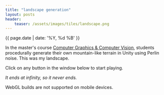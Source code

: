 ```yaml
---
title: "landscape generation"
layout: posts
header:
    teaser: /assets/images/tiles/landscape.png
---
```


{{ page.date | date: '%Y, %d %B' }}

In the master's course <a href="https://www.ru.nl/courseguides/socsci/courses-osiris/ai/sow-mki95-computer-graphics-computer-vision/">Computer Graphics & Computer Vision</a>, students procedurally generate their own mountain-like terrain in Unity using Perlin noise. This was my landscape. 

Click on any button in the window below to start playing.

<i>It ends at infinity, so it never ends.</i>


<div id="unity-container" class="unity-desktop">
    <canvas id="unity-canvas" width=960 height=600></canvas>
    <div id="unity-loading-bar">
    <div id="unity-logo"></div>
    <div id="unity-progress-bar-empty">
        <div id="unity-progress-bar-full"></div>
    </div>
    </div>
    <div id="unity-mobile-warning">
    WebGL builds are not supported on mobile devices.
    </div>
    <div id="unity-footer">
    <div id="unity-webgl-logo"></div>
    <div id="unity-fullscreen-button"></div>
    </div>
</div>
<script>
    var buildUrl = "../../assets/unity/landscape7/Build";
    var loaderUrl = buildUrl + "/landscape7.loader.js";
    var config = {
    dataUrl: buildUrl + "/landscape7.data",
    frameworkUrl: buildUrl + "/landscape7.framework.js",
    codeUrl: buildUrl + "/landscape7.wasm",
    streamingAssetsUrl: "StreamingAssets",
    companyName: "DefaultCompany",
    productName: "LandscapeGeneration",
    productVersion: "1",
    };

    var container = document.querySelector("#unity-container");
    var canvas = document.querySelector("#unity-canvas");
    var loadingBar = document.querySelector("#unity-loading-bar");
    var progressBarFull = document.querySelector("#unity-progress-bar-full");
    var fullscreenButton = document.querySelector("#unity-fullscreen-button");
    var mobileWarning = document.querySelector("#unity-mobile-warning");

    // By default Unity keeps WebGL canvas render target size matched with
    // the DOM size of the canvas element (scaled by window.devicePixelRatio)
    // Set this to false if you want to decouple this synchronization from
    // happening inside the engine, and you would instead like to size up
    // the canvas DOM size and WebGL render target sizes yourself.
    // config.matchWebGLToCanvasSize = false;

    if (/iPhone|iPad|iPod|Android/i.test(navigator.userAgent)) {
    container.className = "unity-mobile";
    // Avoid draining fillrate performance on mobile devices,
    // and default/override low DPI mode on mobile browsers.
    config.devicePixelRatio = 1;
    mobileWarning.style.display = "block";
    setTimeout(() => {
        mobileWarning.style.display = "none";
    }, 5000);
    } else {
    canvas.style.width = "960px";
    canvas.style.height = "600px";
    }
    loadingBar.style.display = "block";

    var script = document.createElement("script");
    script.src = loaderUrl;
    script.onload = () => {
    createUnityInstance(canvas, config, (progress) => {
        progressBarFull.style.width = 100 * progress + "%";
    }).then((unityInstance) => {
        loadingBar.style.display = "none";
        fullscreenButton.onclick = () => {
        unityInstance.SetFullscreen(1);
        };
    }).catch((message) => {
        alert(message);
    });
    };
    document.body.appendChild(script);
</script>


